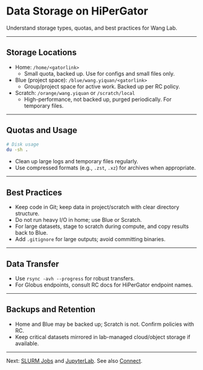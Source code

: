 # Data Storage on HiPerGator

Understand storage types, quotas, and best practices for Wang Lab.

---

## Storage Locations
- Home: `/home/<gatorlink>`
  - Small quota, backed up. Use for configs and small files only.
- Blue (project space): `/blue/wang.yiquan/<gatorlink>`
  - Group/project space for active work. Backed up per RC policy.
- Scratch: `/orange/wang.yiquan` or `/scratch/local`
  - High-performance, not backed up, purged periodically. For temporary files.


---

## Quotas and Usage
```bash
# Disk usage
du -sh .
```

- Clean up large logs and temporary files regularly.
- Use compressed formats (e.g., `.zst`, `.xz`) for archives when appropriate.

---

## Best Practices
- Keep code in Git; keep data in project/scratch with clear directory structure.
- Do not run heavy I/O in home; use Blue or Scratch.
- For large datasets, stage to scratch during compute, and copy results back to Blue.
- Add `.gitignore` for large outputs; avoid committing binaries.

---

## Data Transfer
- Use `rsync -avh --progress` for robust transfers.
- For Globus endpoints, consult RC docs for HiPerGator endpoint names.

---

## Backups and Retention
- Home and Blue may be backed up; Scratch is not. Confirm policies with RC.
- Keep critical datasets mirrored in lab-managed cloud/object storage if available.

---

Next: [SLURM Jobs](./slurm_jobs.md) and [JupyterLab](./jupyter_lab.md). See also [Connect](./connect_server.md).
